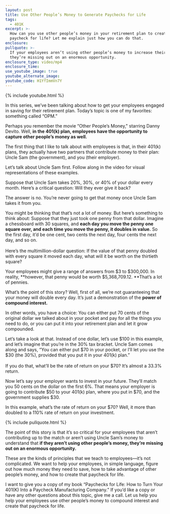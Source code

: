 ```yaml
---
layout: post
title: Use Other People’s Money to Generate Paychecks for Life
tags:
  - 401K
excerpt: >-
  How can you use other people’s money in your retirement plan to create a
  paycheck for life? Let me explain just how you can do that.
enclosure:
pullquote: >-
  If your employees aren’t using other people’s money to increase their wealth,
  they’re missing out on an enormous opportunity.
enclosure_type: video/mp4
enclosure_time:
use_youtube_image: true
youtube_alternate_image:
youtube_code: H1YfImmVn7Y
---
```



{% include youtube.html %}

In this series, we’ve been talking about how to get your employees engaged in saving for their retirement plan. Today’s topic is one of my favorites: something called “OPM.”

Perhaps you remember the movie “Other People’s Money," starring Danny Devito. Well, **in the 401(k) plan, employees have the opportunity to capture other people’s money as well.**

The first thing that I like to talk about with employees is that, in their 401(k) plans, they actually have two partners that contribute money to their plan: Uncle Sam (the government), and you (their employer).

Let’s talk about Uncle Sam first. Follow along in the video for visual representations of these examples.

Suppose that Uncle Sam takes 20%, 30%, or 40% of your dollar every month. Here’s a critical question: Will they ever give it back?

The answer is no. You’re never going to get that money once Uncle Sam takes it from you.

You might be thinking that that’s not a lot of money. But here’s something to think about: Suppose that they just took one penny from that dollar. Imagine a chessboard with 30 squares, and **each day you move the penny one square over, and each time you move the penny, it doubles in value.** So the first day, it’d be one cent, two cents the next day, four cents the next day, and so on.<br><br>Here’s the multimillion-dollar question: If the value of that penny doubled with every square it moved each day, what will it be worth on the thirtieth square?

Your employees might give a range of answers from $3 to $300,000. In reality, **however, that penny would be worth $5,368,709.12.&nbsp;**That’s a lot of pennies.

What’s the point of this story? Well, first of all, we’re not guaranteeing that your money will double every day. It’s just a demonstration of the **power of compound interest.**

In other words, you have a choice: You can either put 70 cents of the original dollar we talked about in your pocket and pay for all the things you need to do, or you can put it into your retirement plan and let it grow compounded.

Let’s take a look at that. Instead of one dollar, let’s use $100 in this example, and let’s imagine that you’re in the 30% tax bracket. Uncle Sam comes along and says, “You can either put $70 in your pocket, or I’ll let you use the $30 (the 30%), provided that you put it in your 401(k) plan.”<br><br>If you do that, what’ll be the rate of return on your $70? It’s almost a 33.3% return.

Now let’s say your employer wants to invest in your future. They’ll match you 50 cents on the dollar on the first 6%. That means your employer is going to contribute $50 to your 401(k) plan, where you put in $70, and the government supplies $30.

In this example, what’s the rate of return on your $70? Well, it more than doubled to a 110% rate of return on your investment.

{% include pullquote.html %}

The point of this story is that it’s so critical for your employees that aren’t contributing up to the match or aren’t using Uncle Sam’s money to understand that **if they aren’t using other people’s money, they’re missing out on an enormous opportunity.**

These are the kinds of principles that we teach to employees—it’s not complicated. We want to help your employees, in simple language, figure out how much money they need to save, how to take advantage of other people’s money, and how to create that paycheck for life.

I want to give you a copy of my book “Paychecks for Life: How to Turn Your 401(K) Into a Paycheck Manufacturing Company.” If you’d like a copy or have any other questions about this topic, give me a call. Let us help you help your employees use other people’s money to compound interest and create that paycheck for life.

&nbsp;